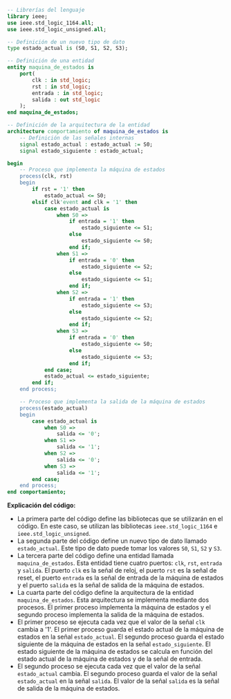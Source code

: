 ```vhdl
-- Librerías del lenguaje
library ieee;
use ieee.std_logic_1164.all;
use ieee.std_logic_unsigned.all;

-- Definición de un nuevo tipo de dato
type estado_actual is (S0, S1, S2, S3);

-- Definición de una entidad
entity maquina_de_estados is
    port(
        clk : in std_logic;
        rst : in std_logic;
        entrada : in std_logic;
        salida : out std_logic
    );
end maquina_de_estados;

-- Definición de la arquitectura de la entidad
architecture comportamiento of maquina_de_estados is
    -- Definición de las señales internas
    signal estado_actual : estado_actual := S0;
    signal estado_siguiente : estado_actual;

begin
    -- Proceso que implementa la máquina de estados
    process(clk, rst)
    begin
        if rst = '1' then
            estado_actual <= S0;
        elsif clk'event and clk = '1' then
            case estado_actual is
                when S0 =>
                    if entrada = '1' then
                        estado_siguiente <= S1;
                    else
                        estado_siguiente <= S0;
                    end if;
                when S1 =>
                    if entrada = '0' then
                        estado_siguiente <= S2;
                    else
                        estado_siguiente <= S1;
                    end if;
                when S2 =>
                    if entrada = '1' then
                        estado_siguiente <= S3;
                    else
                        estado_siguiente <= S2;
                    end if;
                when S3 =>
                    if entrada = '0' then
                        estado_siguiente <= S0;
                    else
                        estado_siguiente <= S3;
                    end if;
            end case;
            estado_actual <= estado_siguiente;
        end if;
    end process;

    -- Proceso que implementa la salida de la máquina de estados
    process(estado_actual)
    begin
        case estado_actual is
            when S0 =>
                salida <= '0';
            when S1 =>
                salida <= '1';
            when S2 =>
                salida <= '0';
            when S3 =>
                salida <= '1';
        end case;
    end process;
end comportamiento;
```

**Explicación del código:**

* La primera parte del código define las bibliotecas que se utilizarán en el código. En este caso, se utilizan las bibliotecas `ieee.std_logic_1164` e `ieee.std_logic_unsigned`.
* La segunda parte del código define un nuevo tipo de dato llamado `estado_actual`. Este tipo de dato puede tomar los valores `S0`, `S1`, `S2` y `S3`.
* La tercera parte del código define una entidad llamada `maquina_de_estados`. Esta entidad tiene cuatro puertos: `clk`, `rst`, `entrada` y `salida`. El puerto `clk` es la señal de reloj, el puerto `rst` es la señal de reset, el puerto `entrada` es la señal de entrada de la máquina de estados y el puerto `salida` es la señal de salida de la máquina de estados.
* La cuarta parte del código define la arquitectura de la entidad `maquina_de_estados`. Esta arquitectura se implementa mediante dos procesos. El primer proceso implementa la máquina de estados y el segundo proceso implementa la salida de la máquina de estados.
* El primer proceso se ejecuta cada vez que el valor de la señal `clk` cambia a '1'. El primer proceso guarda el estado actual de la máquina de estados en la señal `estado_actual`. El segundo proceso guarda el estado siguiente de la máquina de estados en la señal `estado_siguiente`. El estado siguiente de la máquina de estados se calcula en función del estado actual de la máquina de estados y de la señal de entrada.
* El segundo proceso se ejecuta cada vez que el valor de la señal `estado_actual` cambia. El segundo proceso guarda el valor de la señal `estado_actual` en la señal `salida`. El valor de la señal `salida` es la señal de salida de la máquina de estados.